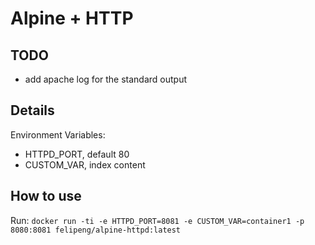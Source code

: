 # Alpine + HTTP

## TODO
* add apache log for the standard output

## Details

Environment Variables:
* HTTPD_PORT, default 80
* CUSTOM_VAR, index content

## How to use

Run: `docker run -ti -e HTTPD_PORT=8081 -e CUSTOM_VAR=container1 -p 8080:8081 felipeng/alpine-httpd:latest`
